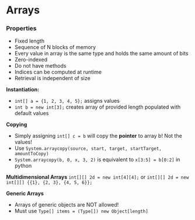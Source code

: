 # Arrays

### Properties
 - Fixed length
 - Sequence of N blocks of memory
 - Every value in array is the same type and holds the same amount of bits
 - Zero-indexed
 - Do not have methods
 - Indices can be computed at runtime
 - Retrieval is independent of size


**Instantiation:**
 - `int[] a = {1, 2, 3, 4, 5};` assigns values
 - `int b = new int[3];` creates array of provided length populated with default values

**Copying**
 - Simply assigning `int[] c = b` will copy the **pointer** to array b! Not the values!
 - Use `System.arraycopy(source, start, target, startTarget, amountToCopy)`
 - `System.arraycopy(b, 0, x, 3, 2)` is equivalent to `x[3:5] = b[0:2]` in python

**Multidimensional Arrays**
`int[][] 2d = new int[4][4];` or `int[][] 2d = new int[][] {{1}, {2, 3}, {4, 5, 6}};`

**Generic Arrays**
 - Arrays of generic objects are NOT allowed!
 - Must use `Type[] items = (Type[]) new Object[length]`
